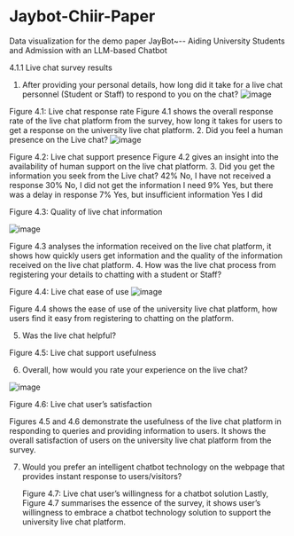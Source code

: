 # Jaybot-Chiir-Paper
Data visualization for the demo paper JayBot~-- Aiding University Students and Admission with an LLM-based Chatbot


4.1.1 Live chat survey results
1.	After providing your personal details, how long did it take for a live chat personnel (Student or Staff) to respond to you on the chat?
![image](https://github.com/Greenconsult/Jaybot-Chiir-Paper/assets/130986642/f75046c3-8d0c-4ec7-a51f-8fa600e571e6)

 
Figure 4.1: Live chat response rate
Figure 4.1 shows the overall response rate of the live chat platform from the survey, how long it takes for users to get a response on the university live chat platform. 
2.	Did you feel a human presence on the Live chat?
 ![image](https://github.com/Greenconsult/Jaybot-Chiir-Paper/assets/130986642/9f3a35f2-2602-45c3-b44d-2146d85a079e)

Figure 4.2: Live chat support presence
Figure 4.2 gives an insight into the availability of human support on the live chat platform.
3.	Did you get the information you seek from the Live chat?
42%
No, I have not received a response	30%
No, I did not get the information I need	9%
Yes, but there was a delay in response	7%
Yes, but insufficient information	Yes I did
 	 	 	 	 
Figure 4.3: Quality of live chat information

![image](https://github.com/Greenconsult/Jaybot-Chiir-Paper/assets/130986642/81b5e46e-58e1-4ce4-9065-f312df591fc1)


Figure 4.3 analyses the information received on the live chat platform, it shows how quickly users get information and the quality of the information received on the live chat platform.
4.	How was the live chat process from registering your details to chatting with a student or Staff?
 
Figure 4.4: Live chat ease of use
![image](https://github.com/Greenconsult/Jaybot-Chiir-Paper/assets/130986642/449d4123-6353-480d-94ee-428c2580e2bb)

Figure 4.4 shows the ease of use of the university live chat platform, how users find it easy from registering to chatting on the platform.

5.	Was the live chat helpful?
 
Figure 4.5: Live chat support usefulness

6.	Overall, how would you rate your experience on the live chat?

  ![image](https://github.com/Greenconsult/Jaybot-Chiir-Paper/assets/130986642/f1174e01-80e7-42e5-a63e-8e9d1b5da59e)

Figure 4.6: Live chat user’s satisfaction

Figures 4.5 and 4.6 demonstrate the usefulness of the live chat platform in responding to queries and providing information to users. It shows the overall satisfaction of users on the university live chat platform from the survey.

7.	Would you prefer an intelligent chatbot technology on the webpage that provides instant response to users/visitors?
 
	Figure 4.7: Live chat user’s willingness for a chatbot solution 
Lastly, Figure 4.7 summarises the essence of the survey, it shows user’s willingness to embrace a chatbot technology solution to support the university live chat platform. 

